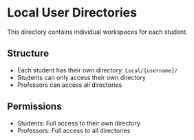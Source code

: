 # Local User Directories

This directory contains individual workspaces for each student.

## Structure
- Each student has their own directory: `Local/{username}/`
- Students can only access their own directory
- Professors can access all directories

## Permissions
- Students: Full access to their own directory
- Professors: Full access to all directories
